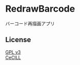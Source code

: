 <h1>RedrawBarcode</h1>
<p>バーコード再描画アプリ</p>

<h2><a id="user-content-license" class="anchor" href="#license" aria-hidden="true"><span class="octicon octicon-link"></span></a>License</h2>
<p>
  <a href="http://www.gnu.org/licenses/gpl.html">GPL v3</a><br />
  <a href="http://www.cecill.info/licences/Licence_CeCILL_V2-fr.html">CeCILL</a>
</p>
